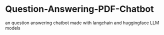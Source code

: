 # Question-Answering-PDF-Chatbot
an question answering chatbot made with langchain and huggingface LLM models
